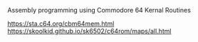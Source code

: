 Assembly programming using Commodore 64 Kernal Routines

https://sta.c64.org/cbm64mem.html
https://skoolkid.github.io/sk6502/c64rom/maps/all.html
